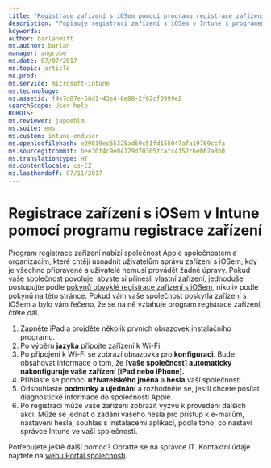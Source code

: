 ```yaml
---
title: "Registrace zařízení s iOSem pomocí programu registrace zařízení | Dokumentace Microsoftu"
description: "Popisuje registraci zařízení s iOSem v Intune s programem DEP."
keywords: 
author: barlanmsft
ms.author: barlan
manager: angrobe
ms.date: 07/07/2017
ms.topic: article
ms.prod: 
ms.service: microsoft-intune
ms.technology: 
ms.assetid: f4e7d87e-56d1-43e4-8e88-2f62cf0999e2
searchScope: User help
ROBOTS: 
ms.reviewer: japoehlm
ms.suite: ems
ms.custom: intune-enduser
ms.openlocfilehash: e29819ec65325ad69c51fd155047afa19769ccfa
ms.sourcegitcommit: bee30f4c9e04129d70305fcafc4152c6e062a8b0
ms.translationtype: HT
ms.contentlocale: cs-CZ
ms.lasthandoff: 07/11/2017
---
```

# <a name="enroll-your-ios-device-in-intune-with-the-device-enrollment-program"></a>Registrace zařízení s iOSem v Intune pomocí programu registrace zařízení

Program registrace zařízení nabízí společnost Apple společnostem a organizacím, které chtějí usnadnit uživatelům správu zařízení s iOSem, kdy je všechno připravené a uživatelé nemusí provádět žádné úpravy. Pokud vaše společnost povoluje, abyste si přinesli vlastní zařízení, jednoduše postupujte podle [pokynů obvyklé registrace zařízení s iOSem](enroll-your-device-in-intune-ios.md), nikoliv podle pokynů na této stránce. Pokud vám vaše společnost poskytla zařízení s iOSem a bylo vám řečeno, že se na ně vztahuje program registrace zařízení, čtěte dál.

1.  Zapněte iPad a projděte několik prvních obrazovek instalačního programu.
2.  Po výběru **jazyka** připojte zařízení k Wi-Fi.
3.  Po připojení k Wi-Fi se zobrazí obrazovka pro **konfiguraci**. Bude obsahovat informace o tom, že **[vaše společnost] automaticky nakonfiguruje vaše zařízení [iPad nebo iPhone].**
4.  Přihlaste se pomocí **uživatelského jména** a **hesla** vaší společnosti.
5.  Odsouhlaste **podmínky a ujednání** a rozhodněte se, jestli chcete posílat diagnostické informace do společnosti Apple.
6.  Po registraci může vaše zařízení zobrazit výzvu k provedení dalších akcí. Může se jednat o zadání vašeho hesla pro přístup k e-mailům, nastavení hesla, souhlas s instalacemi aplikací, podle toho, co nastaví správce Intune ve vaší společnosti.

Potřebujete ještě další pomoc? Obraťte se na správce IT. Kontaktní údaje najdete na [webu Portál společnosti](http://portal.manage.microsoft.com).
